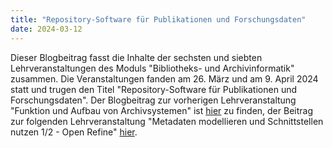 ```yaml
---
title: "Repository-Software für Publikationen und Forschungsdaten"
date: 2024-03-12
---
```

Dieser Blogbeitrag fasst die Inhalte der sechsten und siebten Lehrveranstaltungen des Moduls "Bibliotheks- und Archivinformatik" zusammen. Die Veranstaltungen fanden am 26. März und am 9. April 2024 statt und trugen den Titel "Repository-Software für Publikationen und Forschungsdaten".
Der Blogbeitrag zur vorherigen Lehrveranstaltung "Funktion und Aufbau von Archivsystemen" ist [hier](https://anna-staub.github.io/lerntagebuch_bain/2024/03/12/archivsysteme.html) zu finden, der Beitrag zur folgenden Lehrveranstaltung "Metadaten modellieren und Schnittstellen nutzen 1/2 - Open Refine" [hier](https://anna-staub.github.io/lerntagebuch_bain/2024/03/30/metadaten_schnittstellen_1_openrefine.html).
